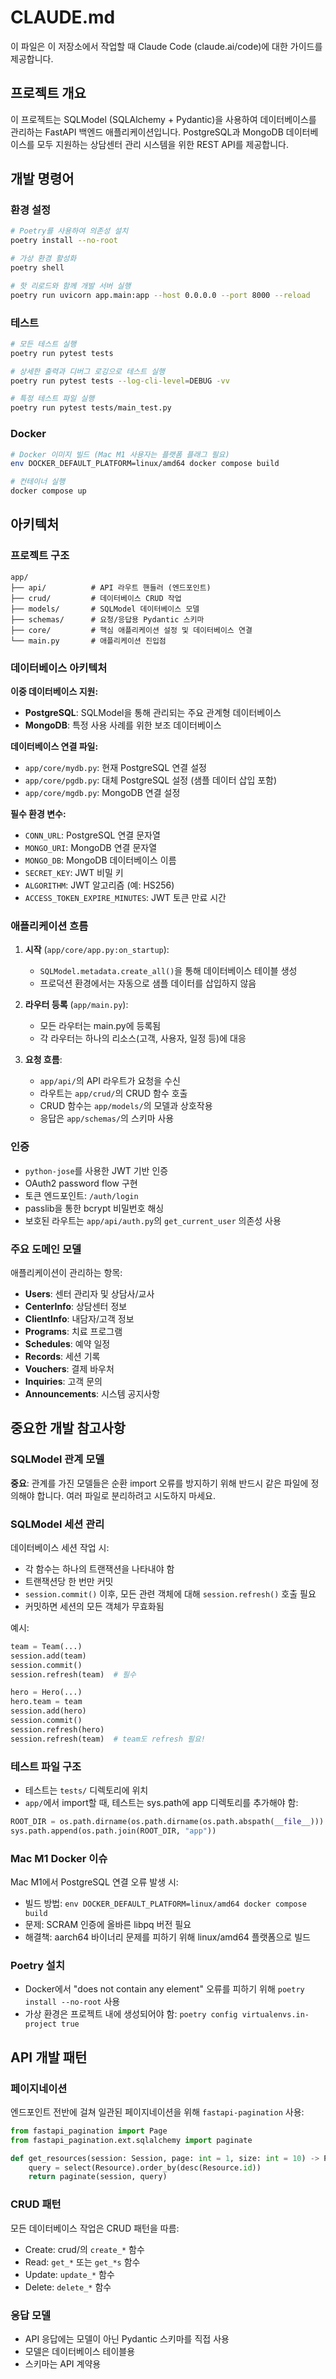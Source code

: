 # CLAUDE.md

이 파일은 이 저장소에서 작업할 때 Claude Code (claude.ai/code)에 대한 가이드를 제공합니다.

## 프로젝트 개요

이 프로젝트는 SQLModel (SQLAlchemy + Pydantic)을 사용하여 데이터베이스를 관리하는 FastAPI 백엔드 애플리케이션입니다. PostgreSQL과 MongoDB 데이터베이스를 모두 지원하는 상담센터 관리 시스템을 위한 REST API를 제공합니다.

## 개발 명령어

### 환경 설정
```bash
# Poetry를 사용하여 의존성 설치
poetry install --no-root

# 가상 환경 활성화
poetry shell

# 핫 리로드와 함께 개발 서버 실행
poetry run uvicorn app.main:app --host 0.0.0.0 --port 8000 --reload
```

### 테스트
```bash
# 모든 테스트 실행
poetry run pytest tests

# 상세한 출력과 디버그 로깅으로 테스트 실행
poetry run pytest tests --log-cli-level=DEBUG -vv

# 특정 테스트 파일 실행
poetry run pytest tests/main_test.py
```

### Docker
```bash
# Docker 이미지 빌드 (Mac M1 사용자는 플랫폼 플래그 필요)
env DOCKER_DEFAULT_PLATFORM=linux/amd64 docker compose build

# 컨테이너 실행
docker compose up
```

## 아키텍처

### 프로젝트 구조

```
app/
├── api/          # API 라우트 핸들러 (엔드포인트)
├── crud/         # 데이터베이스 CRUD 작업
├── models/       # SQLModel 데이터베이스 모델
├── schemas/      # 요청/응답용 Pydantic 스키마
├── core/         # 핵심 애플리케이션 설정 및 데이터베이스 연결
└── main.py       # 애플리케이션 진입점
```

### 데이터베이스 아키텍처

**이중 데이터베이스 지원:**
- **PostgreSQL**: SQLModel을 통해 관리되는 주요 관계형 데이터베이스
- **MongoDB**: 특정 사용 사례를 위한 보조 데이터베이스

**데이터베이스 연결 파일:**
- `app/core/mydb.py`: 현재 PostgreSQL 연결 설정
- `app/core/pgdb.py`: 대체 PostgreSQL 설정 (샘플 데이터 삽입 포함)
- `app/core/mgdb.py`: MongoDB 연결 설정

**필수 환경 변수:**
- `CONN_URL`: PostgreSQL 연결 문자열
- `MONGO_URI`: MongoDB 연결 문자열
- `MONGO_DB`: MongoDB 데이터베이스 이름
- `SECRET_KEY`: JWT 비밀 키
- `ALGORITHM`: JWT 알고리즘 (예: HS256)
- `ACCESS_TOKEN_EXPIRE_MINUTES`: JWT 토큰 만료 시간

### 애플리케이션 흐름

1. **시작** (`app/core/app.py:on_startup`):
   - `SQLModel.metadata.create_all()`을 통해 데이터베이스 테이블 생성
   - 프로덕션 환경에서는 자동으로 샘플 데이터를 삽입하지 않음

2. **라우터 등록** (`app/main.py`):
   - 모든 라우터는 main.py에 등록됨
   - 각 라우터는 하나의 리소스(고객, 사용자, 일정 등)에 대응

3. **요청 흐름**:
   - `app/api/`의 API 라우트가 요청을 수신
   - 라우트는 `app/crud/`의 CRUD 함수 호출
   - CRUD 함수는 `app/models/`의 모델과 상호작용
   - 응답은 `app/schemas/`의 스키마 사용

### 인증

- `python-jose`를 사용한 JWT 기반 인증
- OAuth2 password flow 구현
- 토큰 엔드포인트: `/auth/login`
- passlib을 통한 bcrypt 비밀번호 해싱
- 보호된 라우트는 `app/api/auth.py`의 `get_current_user` 의존성 사용

### 주요 도메인 모델

애플리케이션이 관리하는 항목:
- **Users**: 센터 관리자 및 상담사/교사
- **CenterInfo**: 상담센터 정보
- **ClientInfo**: 내담자/고객 정보
- **Programs**: 치료 프로그램
- **Schedules**: 예약 일정
- **Records**: 세션 기록
- **Vouchers**: 결제 바우처
- **Inquiries**: 고객 문의
- **Announcements**: 시스템 공지사항

## 중요한 개발 참고사항

### SQLModel 관계 모델

**중요**: 관계를 가진 모델들은 순환 import 오류를 방지하기 위해 반드시 같은 파일에 정의해야 합니다. 여러 파일로 분리하려고 시도하지 마세요.

### SQLModel 세션 관리

데이터베이스 세션 작업 시:
- 각 함수는 하나의 트랜잭션을 나타내야 함
- 트랜잭션당 한 번만 커밋
- `session.commit()` 이후, 모든 관련 객체에 대해 `session.refresh()` 호출 필요
- 커밋하면 세션의 모든 객체가 무효화됨

예시:
```python
team = Team(...)
session.add(team)
session.commit()
session.refresh(team)  # 필수

hero = Hero(...)
hero.team = team
session.add(hero)
session.commit()
session.refresh(hero)
session.refresh(team)  # team도 refresh 필요!
```

### 테스트 파일 구조

- 테스트는 `tests/` 디렉토리에 위치
- `app/`에서 import할 때, 테스트는 sys.path에 app 디렉토리를 추가해야 함:
```python
ROOT_DIR = os.path.dirname(os.path.dirname(os.path.abspath(__file__)))
sys.path.append(os.path.join(ROOT_DIR, "app"))
```

### Mac M1 Docker 이슈

Mac M1에서 PostgreSQL 연결 오류 발생 시:
- 빌드 방법: `env DOCKER_DEFAULT_PLATFORM=linux/amd64 docker compose build`
- 문제: SCRAM 인증에 올바른 libpq 버전 필요
- 해결책: aarch64 바이너리 문제를 피하기 위해 linux/amd64 플랫폼으로 빌드

### Poetry 설치

- Docker에서 "does not contain any element" 오류를 피하기 위해 `poetry install --no-root` 사용
- 가상 환경은 프로젝트 내에 생성되어야 함: `poetry config virtualenvs.in-project true`

## API 개발 패턴

### 페이지네이션

엔드포인트 전반에 걸쳐 일관된 페이지네이션을 위해 `fastapi-pagination` 사용:
```python
from fastapi_pagination import Page
from fastapi_pagination.ext.sqlalchemy import paginate

def get_resources(session: Session, page: int = 1, size: int = 10) -> Page[Resource]:
    query = select(Resource).order_by(desc(Resource.id))
    return paginate(session, query)
```

### CRUD 패턴

모든 데이터베이스 작업은 CRUD 패턴을 따름:
- Create: crud/의 `create_*` 함수
- Read: `get_*` 또는 `get_*s` 함수
- Update: `update_*` 함수
- Delete: `delete_*` 함수

### 응답 모델

- API 응답에는 모델이 아닌 Pydantic 스키마를 직접 사용
- 모델은 데이터베이스 테이블용
- 스키마는 API 계약용
